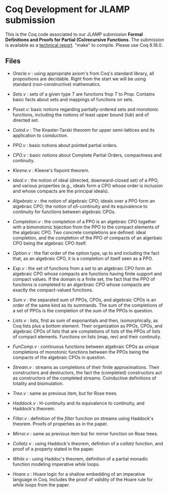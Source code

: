 # Coq Development for JLAMP submission

This is the Coq code associated to our JLAMP submission **Formal Definitions and Proofs for Partial (Co)recursive Functions**.  The submission is available as a [technical report](https://inria.hal.science/hal-04360660v2). "make" to compile. Please use Coq 8.18.0.


## Files

 * *Oracle.v* :  using appropriate axiom's from Coq's standard library, all propositions are decidable. Right from the start we will be using standard (non-constructive) mathematics.
 
 * *Sets.v*  : sets of a given type *T* are functions frop *T* to *Prop*. Contains basic facts about sets and mappings of functions on sets.
 
 * *Poset.v*: basic notions regarding partially-ordered sets and monotonic functions, including the notions of least upper bound (*lub*) and of directed set.
 
 * *Coind.v* : The Knaster-Tarski theorem for upper semi-lattices and its application to coinduction.
 
 * *PPO.v* : basic notions about pointed partial orders.
 
 * *CPO.v* : basic notions about Complete Partial Orders, compactness and continuity.
 
 * *Kleene.v* : Kleene's fixpoint theorem.
 
 * *Ideal.v* : the notion of ideal (directed, downward-closed set) of a PPO, and various properties (e.g., ideals form a CPO whose order is inclusion and whose compacts are the principal ideals).
 
 * *Algebraic.v* : the notion of algebraic CPO; ideals over a PPO form an algebraic CPO; the notion of $\epsilon\delta$-continuity and its equivalence to continuity for functions between algebraic CPOs.
 
 * *Completion.v* : the completion of a PPO is an algebraic CPO together with a bimonotonic bijection from the PPO to the compact elements of the algebraic CPO. Two concrete completions are defined: ideal completion, and the completion of the PPO of compacts of an algerbaic CPO being the algebraic CPO itself.
 
 * *Option.v* : the flat order of the option type, up to and including the fact that, as an algebraic CPO, it is a completion of itself seen as a PPO.

* *Exp.v* : the set of functions from a set to an algebraic CPO form an algebraic CPO whose compacts are functions having finite support and compact values.  If the domain is a finite set, the fact that the PPO of functions is completed to an algerbraic CPO whose compacts are exactly the compact-valued functions.

* *Sum.v* : the separated sum of  PPOs, CPOs, and algebraic CPOs is an order of the same kind as its summands. The sum of the completions of a set of PPOs is the completion of the sum of the PPOs in question.

* *Lists.v* : lists, first as sum of exponantials and then, isomorphically, as Coq lists plus a bottom element. Their organization as PPOs, CPOs, and algebraic CPOs of lists  that are completions of lists of the PPOs of lists of compact elements. Functions on lists (map, rev) and their continuity.

* *FunComp.v* : continuous functions between algebraic CPOs as unique completions of monotonic functions between the PPOs being the compacts of the algebraic CPOs in question.

* *Stream.v* : streams as completions of their finite approximations. Their constructors and destructors, the fact the (completed) constructors act as constructors of the completed streams.  Coinductive definitions of totality and bisimulation.

* *Tree.v* : same as previous item, but for Rose trees.

* *Haddock.v* : H-continuity and its equivalence to continuity, and Haddock's theorem.

* *Filter.v* : definition of the *filter* function on streams using Haddock's theorem. Proofs of properties as in the paper.

* *Mirror.v* : same as previous item but for *mirror* function on Rose trees.

* *Collatz.v* : using Haddock's theorem, defintion of a *collatz* function, and proof of a property stated in the paper.

* *While.v* : using Haddoc's theorem, definition of a partial monadic function modeling  imperative *while* loops.

* *Hoare.v* : Hoare logic for a shallow embedding of an imperative language in Coq. Includes the  proof of validity of the Hoare rule for *while* loops from the paper.
